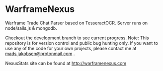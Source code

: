 # WarframeNexus
Warframe Trade Chat Parser based on TesseractOCR. Server runs on node/sails.js & mongodb.

Checkout the development branch to see current progress.
Note: This repository is for version control and public bug hunting only. If you want to use any of the code for your own projects, please contact me at mads.jakobsen@protonmail.com .

NexusStats site can be found at http://warframenexus.com

